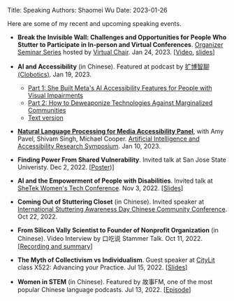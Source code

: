 Title: Speaking
Authors: Shaomei Wu
Date: 2023-01-26

Here are some of my recent and upcoming speaking events.

- **Break the Invisible Wall: Challenges and Opportunities for People Who Stutter to Participate in In-person and Virtual Conferences**. [Organizer Seminar Series](https://www.virtualchair.net/organizer-seminar-series) hosted by [Virtual Chair](https://www.virtualchair.net/). Jan 24, 2023. [[Video](https://youtu.be/mJNQkXNImXU), [slides](https://www.canva.com/design/DAFYQhWgVPQ/U59jxPTsj6_TR-3lHLGIVQ/view?website#4:title-page)]

- **AI and Accessibility** (in Chinese). Featured at podcast by [扩博智聊 (Clobotics)](https://clobotics.com/). Jan 19, 2023.
	- [Part 1: She Built Meta's AI Accessibility Features for People with Visual Impairments](https://podcasts.apple.com/us/podcast/%E6%89%A9%E5%8D%9A%E6%99%BA%E8%81%8A-%E6%9C%89ai%E5%91%B3%E9%81%93%E7%9A%84%E8%AE%BF%E8%B0%88%E8%8A%82%E7%9B%AE/id1635907477?i=1000595553902) 
	- [Part 2: How to Deweaponize Technologies Against Marginalized Communities](https://podcasts.apple.com/us/podcast/%E6%89%A9%E5%8D%9A%E6%99%BA%E8%81%8A-%E6%9C%89ai%E5%91%B3%E9%81%93%E7%9A%84%E8%AE%BF%E8%B0%88%E8%8A%82%E7%9B%AE/id1635907477?i=1000596825100)
	- [Text version](https://mp.weixin.qq.com/s/LIlc0H7H62IBdTWthN20ww)


- [**Natural Language Processing for Media Accessibility Panel**](https://www.w3.org/WAI/about/projects/wai-coop/symposium2/#panel-2-natural-language-processing-for-media-accessibility), with Amy Pavel, Shivam Singh, Michael Cooper. [Artificial Intelligence and Accessibility Research Symposium](https://www.w3.org/WAI/about/projects/wai-coop/symposium2/). Jan 10, 2023.

- **Finding Power From Shared Vulnerability**. Invited talk at San Jose State Univeristy. Dec 2, 2022. [[Poster]({static}/pdfs/sjsu_poster.pdf))]

- **AI and the Empowerment of People with Disabilities**. Invited talk at [SheTek Women's Tech Conference](https://shetek.bizligo.com/event/details/shetek-women-s-tech-conference-2022-day-1-in-person-day-2-virtual/90). Nov 3, 2022. [[Slides]({static}/pdfs/shetek_deck.pdf)]

- **Coming Out of Stuttering Closet** (in Chinese). Invited speaker at [International Stuttering Awareness Day Chinese Community Conference](https://mp.weixin.qq.com/s/VsP0hTNt4cF_1D62G9bB1A). Oct 22, 2022.

- **From Silicon Vally Scientist to Founder of Nonprofit Organization** (in Chinese). Video Interview by 口吃说 Stammer Talk. Oct 11, 2022. [[Recording and summary](https://mp.weixin.qq.com/s/iOs2A-e_w3lacASZRilQ9A)]

- **The Myth of Collectivism vs Individualism**. Guest speaker at [CityLit](https://www.citylit.ac.uk/courses/specialist-learning/speech-therapy) class X522: Advancing your Practice. Jul 15, 2022. [[Slides]({static}/pdfs/citylit_workshop_slides.pdf)]

- **Women in STEM** (in Chinese). Featured by 故事FM, one of the most popular Chinese language podcasts. Jul 13, 2022. [[Episode](https://podcasts.apple.com/us/podcast/%E6%95%85%E4%BA%8B-fm/id1256399960?i=1000569771301)]


